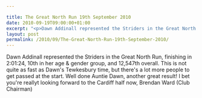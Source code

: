 ```yaml
---

title: The Great North Run 19th September 2010
date: 2010-09-19T09:00:00+01:00
excerpt: "<p>Dawn Addinall represented the Striders in the Great North Run, finishing in 2:01:24, 10th in her age and gender group, and 12,547th overall. This is not quite as fast as Dawn's Tewkesbury time, but there's a lot more people to get passed at the start. Well done Auntie Dawn, another great result! I bet you're reallyt looking forward to the Cardiff half now, Brendan Ward (Club Chairman)</p>"
layout: post
permalink: /2010/09/The-Great-North-Run-19th-September-2010/
---
```

Dawn Addinall represented the Striders in the Great North Run, finishing in 2:01:24, 10th in her age & gender group, and 12,547th overall. This is not quite as fast as Dawn's Tewkesbury time, but there's a lot more people to get passed at the start. Well done Auntie Dawn, another great result! I bet you're reallyt looking forward to the Cardiff half now, Brendan Ward (Club Chairman)
